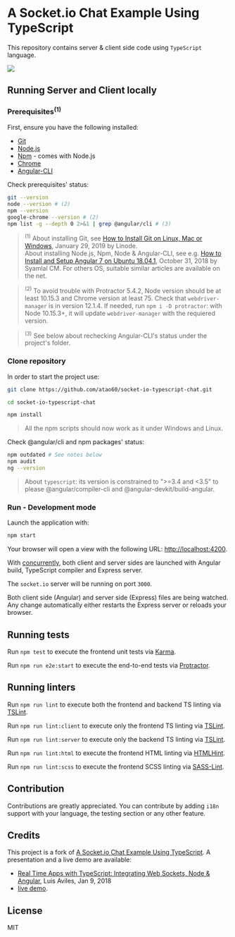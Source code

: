 A Socket.io Chat Example Using TypeScript
=========================================

This repository contains server & client side code using `TypeScript` language.

![](https://luixaviles.com/assets/images/posts/typescript-chat/typescript-chat.gif?raw=true)

## Running Server and Client locally

### Prerequisites<sup>(1)</sup>

First, ensure you have the following installed:

* [Git](https://git-scm.com/)
* [Node.js](https://nodejs.org/en/download/)
* [Npm](https://www.npmjs.com/) - comes with Node.js
* [Chrome](https://www.google.com/chrome/)
* [Angular-CLI](https://cli.angular.io/)

Check prerequisites' status:
```bash
git --version
node --version # (2)
npm --version 
google-chrome --version # (2)
npm list -g --depth 0 2>&1 | grep @angular/cli # (3)
```
> <sup>(1)</sup> About installing Git, see [How to Install Git on Linux, Mac or Windows](https://www.linode.com/docs/development/version-control/how-to-install-git-on-linux-mac-and-windows/), January 29, 2019 by Linode.  
About installing Node.js, Npm, Node & Angular-CLI, see e.g. [How to Install and Setup Angular 7 on Ubuntu 18.04.1](https://www.techomoro.com/how-to-install-and-setup-angular-7-on-ubuntu-18-04-1/), October 31, 2018 by Syamlal CM. For others OS, suitable similar articles are available on the net.

> <sup>(2)</sup> To avoid trouble with Protractor 5.4.2, Node version should be at least 10.15.3 and Chrome version at least 75. Check that `webdriver-manager` is in version 12.1.4. If needed, run `npm i -D protractor`: with Node 10.15.3+, it will update `webdriver-manager` with the requiered version.

> <sup>(3)</sup> See below about rechecking Angular-CLI's status under the project's folder.

### Clone repository

In order to start the project use:

```bash
git clone https://github.com/atao60/socket-io-typescript-chat.git

cd socket-io-typescript-chat

npm install

```
> All the npm scripts should now work as it under Windows and Linux.

Check @angular/cli and npm packages' status:

```bash
npm outdated # See notes below
npm audit
ng --version
```

> About `typescript`: its version is constrained to ">=3.4 and <3.5" to please @angular/compiler-cli and @angular-devkit/build-angular.

### Run - Development mode

Launch the application with:

```bash
npm start
```
Your browser will open a view with the following URL: [http://localhost:4200](http://localhost:4200/).

With [concurrently](https://github.com/kimmobrunfeldt/concurrently), both client and server sides are launched with Angular build, TypeScript compiler and Express server.

The `socket.io` server will be running on port `3000`.

Both client side (Angular) and server side (Express) files are being watched. Any change automatically either restarts the Express server or reloads your browser.

## Running tests

Run `npm test` to execute the frontend unit tests via [Karma](https://karma-runner.github.io).

Run `npm run e2e:start` to execute the end-to-end tests via [Protractor](http://www.protractortest.org/).

## Running linters

Run `npm run lint` to execute both the frontend and backend TS linting via [TSLint](https://github.com/palantir/tslint).

Run `npm run lint:client` to execute only the frontend TS linting via [TSLint](https://github.com/palantir/tslint).

Run `npm run lint:server` to execute only the backend TS linting via [TSLint](https://github.com/palantir/tslint).

Run `npm run lint:html` to execute the frontend HTML linting via [HTMLHint](https://github.com/htmlhint/HTMLHint).

Run `npm run lint:scss` to execute the frontend SCSS linting via [SASS-Lint](https://github.com/sasstools/sass-lint).

## Contribution

Contributions are greatly appreciated. You can contribute by adding `i18n` support with your language, the testing section or any other feature.

## Credits

This project is a fork of [A Socket.io Chat Example Using TypeScript](https://github.com/luixaviles/socket-io-typescript-chat). A presentation and a live demo are available: 

* [Real Time Apps with TypeScript: Integrating Web Sockets, Node & Angular](https://medium.com/dailyjs/real-time-apps-with-typescript-integrating-web-sockets-node-angular-e2b57cbd1ec1), Luis Aviles, Jan 9, 2018
* [live demo](https://typescript-chat.firebaseapp.com).

## License

MIT
